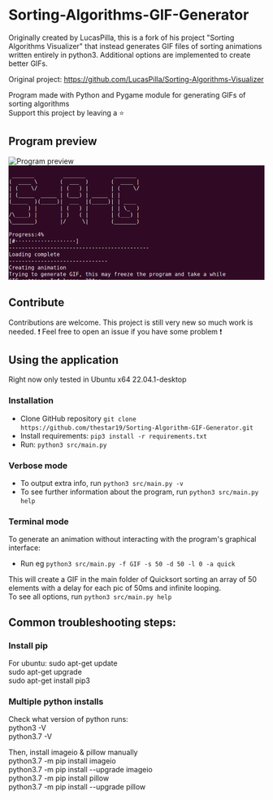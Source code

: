 # Sorting-Algorithms-GIF-Generator

Originally created by LucasPilla, this is a fork of his project "Sorting Algorithms Visualizer" that instead generates GIF files of sorting animations written entirely in python3. Additional options are implemented to create better GIFs.

Original project: https://github.com/LucasPilla/Sorting-Algorithms-Visualizer

Program made with Python and Pygame module for generating GIFs of sorting algorithms \
Support this project by leaving a :star:

## Program preview
<img src="res/sorting_thumbnail.gif" alt="Program preview" width="450" height=400>

<img src="res/terminal_view.png" alt="Terminal preview" width="520" height=225>

## Contribute
Contributions are welcome. This project is still very new so much work is needed.
:exclamation: Feel free to open an issue if you have some problem :exclamation:

## Using the application
Right now only tested in Ubuntu x64 22.04.1-desktop
### Installation
- Clone GitHub repository `git clone https://github.com/thestar19/Sorting-Algorithm-GIF-Generator.git`
- Install requirements: `pip3 install -r requirements.txt`
- Run: `python3 src/main.py`
### Verbose mode
- To output extra info, run `python3 src/main.py -v`
- To see further information about the program, run `python3 src/main.py help`
### Terminal mode
To generate an animation without interacting with the program's graphical interface:
- Run eg `python3 src/main.py -f GIF -s 50 -d 50 -l 0 -a quick`
  
This will create a GIF in the main folder of Quicksort sorting an array of 50 elements with a delay for each pic of 50ms and infinite looping.\
To see all options, run `python3 src/main.py help`

## Common troubleshooting steps:
### Install pip
For ubuntu: sudo apt-get update\
            sudo apt-get upgrade\
            sudo apt-get install pip3


### Multiple python installs
Check what version of python runs:\
  python3 -V\
  python3.7 -V
  
Then, install imageio & pillow manually\
  python3.7 -m pip install imageio\
  python3.7 -m pip install --upgrade imageio\
  python3.7 -m pip install pillow\
  python3.7 -m pip install --upgrade pillow
